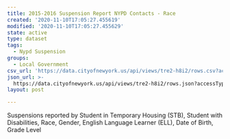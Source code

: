 ```yaml
---
title: 2015-2016 Suspension Report NYPD Contacts - Race
created: '2020-11-10T17:05:27.455619'
modified: '2020-11-10T17:05:27.455629'
state: active
type: dataset
tags:
  - Nypd Suspension
groups:
  - Local Government
csv_url: 'https://data.cityofnewyork.us/api/views/tre2-h8i2/rows.csv?accessType=DOWNLOAD'
json_url: >-
  https://data.cityofnewyork.us/api/views/tre2-h8i2/rows.json?accessType=DOWNLOAD
layout: post

---
```

Suspensions reported by Student in Temporary Housing (STB), Student with Disabilities, Race, Gender, English Language Learner (ELL), Date of Birth, Grade Level
